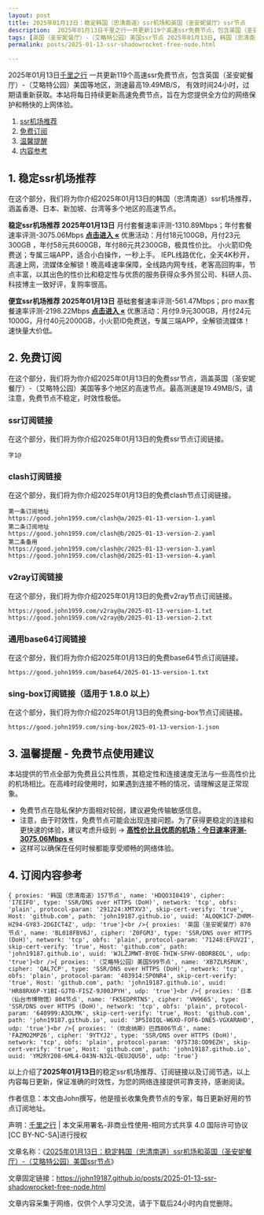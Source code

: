 ```yaml
---
layout: post
title: 2025年01月13日：稳定韩国（忠清南道）ssr机场和英国（圣安妮餐厅）ssr节点
description:  2025年01月13日千里之行一共更新119个高速ssr免费节点，包含英国（圣安妮餐厅）-（艾略特公园）美国等地区，测速最高19.49MB/S， 有效时间24小时，过期请重新获取。本站将每日持续更新高速免费节点，旨在为您提供全方位的网络保护和畅快的上网体验
tags: [英国（圣安妮餐厅）-（艾略特公园）美国ssr节点 2025年01月13日, 韩国（忠清南道）稳定ssr机场推荐 2025年01月13日]
permalink: posts/2025-01-13-ssr-shadowrocket-free-node.html

---
```



2025年01月13日[千里之行](https://john19187.github.io) 一共更新119个高速ssr免费节点，包含英国（圣安妮餐厅）-（艾略特公园）美国等地区，测速最高19.49MB/S， 有效时间24小时，过期请重新获取。本站将每日持续更新高速免费节点，旨在为您提供全方位的网络保护和畅快的上网体验。

1. [ssr机场推荐](#1-稳定ssr机场推荐)
2. [免费订阅](#2-免费订阅)
3. [温馨提醒](#3-温馨提醒---免费节点使用建议)
4. [内容参考](#4-订阅内容参考)

## 1. 稳定ssr机场推荐

在这个部分，我们将为你介绍2025年01月13日的韩国（忠清南道）ssr机场推荐，涵盖香港、日本、新加坡、台湾等多个地区的高速节点。

<div class="good cat1"><strong>稳定ssr机场推荐 2025年01月13日</strong> 月付套餐速率评测-1310.89Mbps；年付套餐速率评测-3075.06Mbps <strong><a href="https://good.john1959.com/lepl/2025-01-13" target="_blank">点击进入 «</a></strong> 优惠活动：月付18元100GB，月付23元300GB ，年付58元共600GB，年付86元共2300GB，极具性价比。 小火箭ID免费送；专属三端APP，适合小白操作，一秒上手。 IEPL线路优化，全天4K秒开，高速上网，流媒体全解锁！晚高峰速率保障，全线路内网专线，老客高回购率，节点丰富，以其出色的性价比和稳定性与优质的服务获得众多外贸公司、科研人员、科技博主一致好评，复购率很高。</div><div class="good cat2">

<strong>便宜ssr机场推荐 2025年01月13日</strong> 基础套餐速率评测-561.47Mbps；pro max套餐速率评测-2198.22Mbps <strong><a href="https://good.john1959.com/cheap/2025-01-13" target="_blank">点击进入 «</a></strong> 优惠活动：月付9.9元300GB，月付24元1000G，月付40元2000GB，小火箭ID免费送，专属三端APP，全解锁流媒体！速快量大价低。</div>

## 2. 免费订阅

在这个部分，我们将为你介绍2025年01月13日的免费ssr节点，涵盖英国（圣安妮餐厅）-（艾略特公园）美国等多个地区的高速节点。最高测速是19.49MB/S，请注意，免费节点不稳定，时效性极低。

### ssr订阅链接

在这个部分，我们将为你介绍2025年01月13日的免费ssr节点订阅链接。

```
字1@
```

### clash订阅链接

在这个部分，我们将为你介绍2025年01月13日的免费clash节点订阅链接。

```
第一条订阅地址
https://good.john1959.com/clash@a/2025-01-13-version-1.yaml
第二条订阅地址
https://good.john1959.com/clash@b/2025-01-13-version-2.yaml
第二条备用
https://good.john1959.com/clash@c/2025-01-13-version-3.yaml
https://good.john1959.com/clash@d/2025-01-13-version-4.yaml
```

### v2ray订阅链接

在这个部分，我们将为你介绍2025年01月13日的免费v2ray节点订阅链接。

```
https://good.john1959.com/v2ray@a/2025-01-13-version-1.txt
https://good.john1959.com/v2ray@b/2025-01-13-version-2.txt
```

### 通用base64订阅链接

在这个部分，我们将为你介绍2025年01月13日的免费base64节点订阅链接。

```
https://good.john1959.com/base64/2025-01-13-version-1.txt
```

### sing-box订阅链接（适用于 1.8.0 以上）

在这个部分，我们将为你介绍2025年01月13日的免费sing-box节点订阅链接。

```
https://good.john1959.com/sing-box/2025-01-13-version-1.json
```

## 3. 温馨提醒 - 免费节点使用建议

本站提供的节点全部为免费且公共性质，其稳定性和连接速度无法与一些高性价比的机场相比。在高峰时段使用时，如果遇到连接不畅的情况，请理解这是正常现象。

- 免费节点在隐私保护方面相对较弱，建议避免传输敏感信息。
- 注意，由于时效性，免费节点可能会出现连接问题。为了获得更稳定的连接和更快速的体验，建议考虑升级到 → <strong>[高性价比且优质的机场：今日速率评测- 3075.06Mbps «](https://good.john1959.com/lepl/2025-01-13)</strong>
- 这样可以确保在任何时候都能享受顺畅的网络体验。

## 4. 订阅内容参考

```
{ proxies: '韩国（忠清南道）157节点', name: 'HDQO3I0419', cipher: 'I7EIFO', type: 'SSR/DNS over HTTPS (DoH)', network: 'tcp', obfs: 'plain', protocol-param: '291224:XMTXV3', skip-cert-verify: 'true', Host: 'github.com', path: 'john19187.github.io', uuid: 'ALOQK1C7-ZHRM-HZ94-GY83-2DGICT4Z', udp: 'true'}<br />{ proxies: '英国（圣安妮餐厅）870节点', name: 'BL018FBV6J', cipher: 'Z0FGM3', type: 'SSR/DNS over HTTPS (DoH)', network: 'tcp', obfs: 'plain', protocol-param: '71248:EFUV2I', skip-cert-verify: 'true', Host: 'github.com', path: 'john19187.github.io', uuid: 'WJLZJMWT-BY0E-THIW-SFHV-OBDRBEOL', udp: 'true'}<br />{ proxies: '（艾略特公园）美国599节点', name: 'XB7ZLRSRUK', cipher: 'QAL7CP', type: 'SSR/DNS over HTTPS (DoH)', network: 'tcp', obfs: 'plain', protocol-param: '403914:5P0NR4', skip-cert-verify: 'true', Host: 'github.com', path: 'john19187.github.io', uuid: 'HR88RX6P-Y1BI-GJT0-FISZ-9J00JPYH', udp: 'true'}<br />{ proxies: '日本（仙台市博物馆）804节点', name: 'FK5EDPRTN5', cipher: 'VN9665', type: 'SSR/DNS over HTTPS (DoH)', network: 'tcp', obfs: 'plain', protocol-param: '640999:A3OLMK', skip-cert-verify: 'true', Host: 'github.com', path: 'john19187.github.io', uuid: '3P5I0IQL-W6XO-FOF6-DNE5-VGXARAHD', udp: 'true'}<br />{ proxies: '（坎皮纳斯）巴西806节点', name: 'FAZMO2MPZ6', cipher: '9YTYJ2', type: 'SSR/DNS over HTTPS (DoH)', network: 'tcp', obfs: 'plain', protocol-param: '075738:OD9EZH', skip-cert-verify: 'true', Host: 'github.com', path: 'john19187.github.io', uuid: 'YM2RY208-6ML4-O43N-N32L-QEUJQUS0', udp: 'true'}
```

以上介绍了<strong>2025年01月13日</strong>的稳定ssr机场推荐、订阅链接以及订阅节选，以上内容每日更新，保证准确的时效性，为您的网络连接提供可靠支持，感谢阅读。

作者信息：本文由John撰写，他是擅长收集免费节点的专家，每日更新好用的节点订阅地址。

声明：[千里之行](https://john19187.github.io) | 本文采用署名-非商业性使用-相同方式共享 4.0 国际许可协议[CC BY-NC-SA]进行授权

文章名称：《[2025年01月13日：稳定韩国（忠清南道）ssr机场和英国（圣安妮餐厅）-（艾略特公园）美国ssr节点](https://john19187.github.io/posts/2025-01-13-ssr-shadowrocket-free-node.html)》

文章固定链接：https://john19187.github.io/posts/2025-01-13-ssr-shadowrocket-free-node.html


文章内容采集于网络，仅供个人学习交流，请于下载后24小时内自觉删除。
